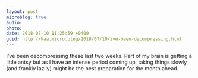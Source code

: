 ```yaml
---
layout: post
microblog: true
audio: 
photo: 
date: 2018-07-10 11:25:59 +0400
guid: http://kaa.micro.blog/2018/07/10/ive-been-decompressing.html
---
```

I've been decompressing these last two weeks. Part of my brain is getting a little antsy but as I have an intense period coming up, taking things slowly (and frankly lazily) might be the best preparation for the month ahead.

